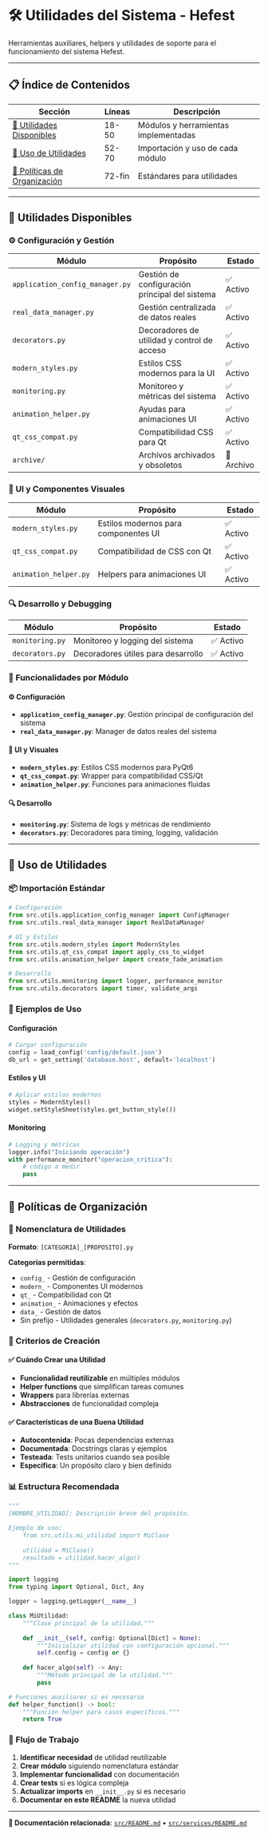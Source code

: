 # 🛠️ Utilidades del Sistema - Hefest

Herramientas auxiliares, helpers y utilidades de soporte para el funcionamiento del sistema Hefest.

---

## 📋 Índice de Contenidos

| Sección | Líneas | Descripción |
|---------|--------|-------------|
| [🔧 Utilidades Disponibles](#-utilidades-disponibles) | 18-50 | Módulos y herramientas implementadas |
| [🚀 Uso de Utilidades](#-uso-de-utilidades) | 52-70 | Importación y uso de cada módulo |
| [📁 Políticas de Organización](#-políticas-de-organización) | 72-fin | Estándares para utilidades |

---

## 🔧 Utilidades Disponibles

### ⚙️ Configuración y Gestión

| Módulo | Propósito | Estado |
|--------|-----------|--------|
| `application_config_manager.py` | Gestión de configuración principal del sistema | ✅ Activo |
| `real_data_manager.py` | Gestión centralizada de datos reales | ✅ Activo |
| `decorators.py` | Decoradores de utilidad y control de acceso | ✅ Activo |
| `modern_styles.py` | Estilos CSS modernos para la UI | ✅ Activo |
| `monitoring.py` | Monitoreo y métricas del sistema | ✅ Activo |
| `animation_helper.py` | Ayudas para animaciones UI | ✅ Activo |
| `qt_css_compat.py` | Compatibilidad CSS para Qt | ✅ Activo |
| `archive/` | Archivos archivados y obsoletos | 📁 Archivo |

### 🎨 UI y Componentes Visuales

| Módulo | Propósito | Estado |
|--------|-----------|--------|
| `modern_styles.py` | Estilos modernos para componentes UI | ✅ Activo |
| `qt_css_compat.py` | Compatibilidad de CSS con Qt | ✅ Activo |
| `animation_helper.py` | Helpers para animaciones UI | ✅ Activo |

### 🔍 Desarrollo y Debugging

| Módulo | Propósito | Estado |
|--------|-----------|--------|
| `monitoring.py` | Monitoreo y logging del sistema | ✅ Activo |
| `decorators.py` | Decoradores útiles para desarrollo | ✅ Activo |

### 🎯 Funcionalidades por Módulo

#### ⚙️ Configuración
- **`application_config_manager.py`**: Gestión principal de configuración del sistema
- **`real_data_manager.py`**: Manager de datos reales del sistema

#### 🎨 UI y Visuales
- **`modern_styles.py`**: Estilos CSS modernos para PyQt6
- **`qt_css_compat.py`**: Wrapper para compatibilidad CSS/Qt
- **`animation_helper.py`**: Funciones para animaciones fluidas

#### 🔍 Desarrollo
- **`monitoring.py`**: Sistema de logs y métricas de rendimiento
- **`decorators.py`**: Decoradores para timing, logging, validación

---

## 🚀 Uso de Utilidades

### 📦 Importación Estándar

```python
# Configuración
from src.utils.application_config_manager import ConfigManager
from src.utils.real_data_manager import RealDataManager

# UI y Estilos
from src.utils.modern_styles import ModernStyles
from src.utils.qt_css_compat import apply_css_to_widget
from src.utils.animation_helper import create_fade_animation

# Desarrollo
from src.utils.monitoring import logger, performance_monitor
from src.utils.decorators import timer, validate_args
```

### 🔧 Ejemplos de Uso

#### Configuración
```python
# Cargar configuración
config = load_config('config/default.json')
db_url = get_setting('database.host', default='localhost')
```

#### Estilos y UI
```python
# Aplicar estilos modernos
styles = ModernStyles()
widget.setStyleSheet(styles.get_button_style())
```

#### Monitoring
```python
# Logging y métricas
logger.info("Iniciando operación")
with performance_monitor("operacion_critica"):
    # código a medir
    pass
```

---

## 📁 Políticas de Organización

### 📝 Nomenclatura de Utilidades

**Formato**: `[CATEGORIA]_[PROPOSITO].py`

**Categorías permitidas**:
- `config_` - Gestión de configuración
- `modern_` - Componentes UI modernos  
- `qt_` - Compatibilidad con Qt
- `animation_` - Animaciones y efectos
- `data_` - Gestión de datos
- Sin prefijo - Utilidades generales (`decorators.py`, `monitoring.py`)

### 🎯 Criterios de Creación

#### ✅ Cuándo Crear una Utilidad
- **Funcionalidad reutilizable** en múltiples módulos
- **Helper functions** que simplifican tareas comunes
- **Wrappers** para librerías externas
- **Abstracciones** de funcionalidad compleja

#### ✅ Características de una Buena Utilidad
- **Autocontenida**: Pocas dependencias externas
- **Documentada**: Docstrings claras y ejemplos
- **Testeada**: Tests unitarios cuando sea posible
- **Específica**: Un propósito claro y bien definido

### 📊 Estructura Recomendada

```python
"""
[NOMBRE_UTILIDAD]: Descripción breve del propósito.

Ejemplo de uso:
    from src.utils.mi_utilidad import MiClase
    
    utilidad = MiClase()
    resultado = utilidad.hacer_algo()
"""

import logging
from typing import Optional, Dict, Any

logger = logging.getLogger(__name__)

class MiUtilidad:
    """Clase principal de la utilidad."""
    
    def __init__(self, config: Optional[Dict] = None):
        """Inicializar utilidad con configuración opcional."""
        self.config = config or {}
    
    def hacer_algo(self) -> Any:
        """Método principal de la utilidad."""
        pass

# Funciones auxiliares si es necesario
def helper_function() -> bool:
    """Función helper para casos específicos."""
    return True
```

### 🔄 Flujo de Trabajo

1. **Identificar necesidad** de utilidad reutilizable
2. **Crear módulo** siguiendo nomenclatura estándar
3. **Implementar funcionalidad** con documentación
4. **Crear tests** si es lógica compleja
5. **Actualizar imports** en `__init__.py` si es necesario
6. **Documentar en este README** la nueva utilidad

---

**📖 Documentación relacionada**: [`src/README.md`](../README.md) • [`src/services/README.md`](../services/README.md)
